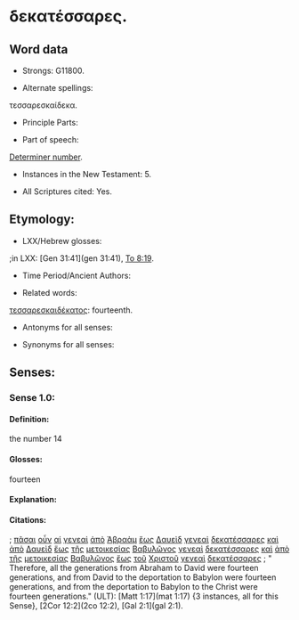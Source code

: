 # δεκατέσσαρες.

<!-- Status: S2=NeedsFinalCheck -->
<!-- Lexica used for edits:   -->

## Word data

* Strongs: G11800.


* Alternate spellings: 

τεσσαρεσκαίδεκα.

* Principle Parts: 

* Part of speech: 

[Determiner number](http://ugg.readthedocs.io/en/latest/determiner_number.html).

* Instances in the New Testament: 5.

* All Scriptures cited: Yes.

## Etymology: 


* LXX/Hebrew glosses: 

;in LXX: [Gen 31:41](gen 31:41), [To 8:19](Tob.8.19).

* Time Period/Ancient Authors: 

* Related words: 

[τεσσαρεσκαιδέκατος](../G50650/01.md): fourteenth.

* Antonyms for all senses:

* Synonyms for all senses: 


## Senses:


### Sense  1.0: 

#### Definition: 

the number 14

#### Glosses: 

fourteen

#### Explanation: 


#### Citations: 

; [πᾶσαι](../G39560/01.md) [οὖν](../G37670/01.md) [αἱ](../G35880/01.md) [γενεαὶ](../G10740/01.md) [ἀπὸ](../G05750/01.md) [Ἀβραὰμ](../G00110/01.md) [ἕως](../G21930/01.md) [Δαυεὶδ](../G11380/01.md) [γενεαὶ](../G10740/01.md) [δεκατέσσαρες](../G11800/01.md) [καὶ](../G25320/01.md) [ἀπὸ](../G05750/01.md) [Δαυεὶδ](../G11380/01.md) [ἕως](../G21930/01.md) [τῆς](../G35880/01.md) [μετοικεσίας](../G33500/01.md) [Βαβυλῶνος](../G08970/01.md) [γενεαὶ](../G10740/01.md) [δεκατέσσαρες](../G11800/01.md) [καὶ](../G25320/01.md) [ἀπὸ](../G05750/01.md) [τῆς](../G35880/01.md) [μετοικεσίας](../G33500/01.md) [Βαβυλῶνος](../G08970/01.md) [ἕως](../G21930/01.md) [τοῦ](../G35880/01.md) [Χριστοῦ](../G55470/01.md) [γενεαὶ](../G10740/01.md) [δεκατέσσαρες](../G11800/01.md)
; " Therefore, all the generations from Abraham to David were fourteen generations, and from David to the deportation to Babylon were fourteen generations, and from the deportation to Babylon to the Christ were fourteen generations." (ULT): 
[Matt 1:17](mat 1:17) {3 instances, all for this Sense}, [2Cor 12:2](2co 12:2), [Gal 2:1](gal 2:1).